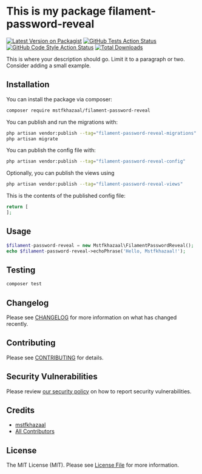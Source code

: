 # This is my package filament-password-reveal

[![Latest Version on Packagist](https://img.shields.io/packagist/v/mstfkhazaal/filament-password-reveal.svg?style=flat-square)](https://packagist.org/packages/mstfkhazaal/filament-password-reveal)
[![GitHub Tests Action Status](https://img.shields.io/github/workflow/status/mstfkhazaal/filament-password-reveal/run-tests?label=tests)](https://github.com/mstfkhazaal/filament-password-reveal/actions?query=workflow%3Arun-tests+branch%3Amain)
[![GitHub Code Style Action Status](https://img.shields.io/github/workflow/status/mstfkhazaal/filament-password-reveal/Check%20&%20fix%20styling?label=code%20style)](https://github.com/mstfkhazaal/filament-password-reveal/actions?query=workflow%3A"Check+%26+fix+styling"+branch%3Amain)
[![Total Downloads](https://img.shields.io/packagist/dt/mstfkhazaal/filament-password-reveal.svg?style=flat-square)](https://packagist.org/packages/mstfkhazaal/filament-password-reveal)



This is where your description should go. Limit it to a paragraph or two. Consider adding a small example.

## Installation

You can install the package via composer:

```bash
composer require mstfkhazaal/filament-password-reveal
```

You can publish and run the migrations with:

```bash
php artisan vendor:publish --tag="filament-password-reveal-migrations"
php artisan migrate
```

You can publish the config file with:

```bash
php artisan vendor:publish --tag="filament-password-reveal-config"
```

Optionally, you can publish the views using

```bash
php artisan vendor:publish --tag="filament-password-reveal-views"
```

This is the contents of the published config file:

```php
return [
];
```

## Usage

```php
$filament-password-reveal = new Mstfkhazaal\FilamentPasswordReveal();
echo $filament-password-reveal->echoPhrase('Hello, Mstfkhazaal!');
```

## Testing

```bash
composer test
```

## Changelog

Please see [CHANGELOG](CHANGELOG.md) for more information on what has changed recently.

## Contributing

Please see [CONTRIBUTING](.github/CONTRIBUTING.md) for details.

## Security Vulnerabilities

Please review [our security policy](../../security/policy) on how to report security vulnerabilities.

## Credits

- [mstfkhazaal](https://github.com/mstfkhazaal)
- [All Contributors](../../contributors)

## License

The MIT License (MIT). Please see [License File](LICENSE.md) for more information.
